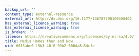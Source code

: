 ```yaml
---
backup_url: ''
content_type: external-resource
external_url: http://dx.doi.org/10.1177/136787790100400402
has_external_licence_warning: true
has_external_license_warning: true
is_broken: ''
license: https://creativecommons.org/licenses/by-nc-sa/4.0/
title: Media Homes then and Now
uid: 6813abe0-f5b3-40f6-93b2-600da8a54cfe
---
```

